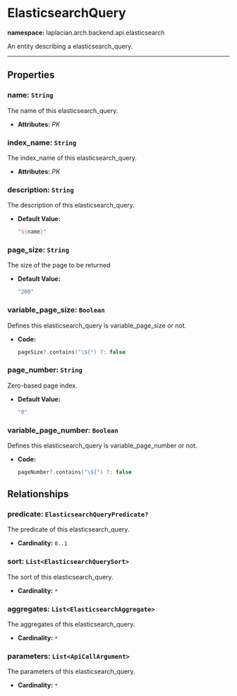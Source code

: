 

# **ElasticsearchQuery**
**namespace:** laplacian.arch.backend.api.elasticsearch

An entity describing a elasticsearch_query.



---

## Properties

### name: `String`
The name of this elasticsearch_query.
- **Attributes:** *PK*

### index_name: `String`
The index_name of this elasticsearch_query.
- **Attributes:** *PK*

### description: `String`
The description of this elasticsearch_query.
- **Default Value:**
  ```kotlin
  "${name}"
  ```

### page_size: `String`
The size of the page to be returned

- **Default Value:**
  ```kotlin
  "200"
  ```

### variable_page_size: `Boolean`
Defines this elasticsearch_query is variable_page_size or not.
- **Code:**
  ```kotlin
  pageSize?.contains("\${") ?: false
  ```

### page_number: `String`
Zero-based page index.

- **Default Value:**
  ```kotlin
  "0"
  ```

### variable_page_number: `Boolean`
Defines this elasticsearch_query is variable_page_number or not.
- **Code:**
  ```kotlin
  pageNumber?.contains("\${") ?: false
  ```

## Relationships

### predicate: `ElasticsearchQueryPredicate?`
The predicate of this elasticsearch_query.
- **Cardinality:** `0..1`

### sort: `List<ElasticsearchQuerySort>`
The sort of this elasticsearch_query.
- **Cardinality:** `*`

### aggregates: `List<ElasticsearchAggregate>`
The aggregates of this elasticsearch_query.
- **Cardinality:** `*`

### parameters: `List<ApiCallArgument>`
The parameters of this elasticsearch_query.
- **Cardinality:** `*`
